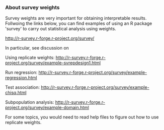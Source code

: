 ### About survey weights

Survey weights are very important for obtaining interpretable results. Follwoing the links below, you can find examples of using an R package 'survey' to carry out statistical analysis using weights. 
 
<http://r-survey.r-forge.r-project.org/survey/>
 
In particular, see discussion on
 
Using replicate weights: <http://r-survey.r-forge.r-project.org/survey/example-svrepdesign1.html>
 
Run regression: <http://r-survey.r-forge.r-project.org/survey/example-regression.html>
 
Test association: <http://r-survey.r-forge.r-project.org/survey/example-chisq.html>
 
Subpopulation analysis: <http://r-survey.r-forge.r-project.org/survey/example-domain.html>
 
For some topics, you would need to read help files to figure out how to use replicate weights.